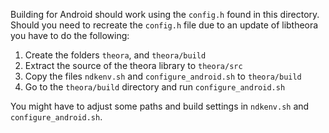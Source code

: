 Building for Android should work using the ```config.h``` found in this
directory. Should you need to recreate the ```config.h``` file due to an
update of libtheora you have to do the following:

1. Create the folders ```theora```, and ```theora/build```
2. Extract the source of the theora library to ```theora/src```
3. Copy the files ```ndkenv.sh``` and ```configure_android.sh``` to ```theora/build```
4. Go to the ```theora/build``` directory and run ```configure_android.sh```

You might have to adjust some paths and build settings in ```ndkenv.sh```
and ```configure_android.sh```.

